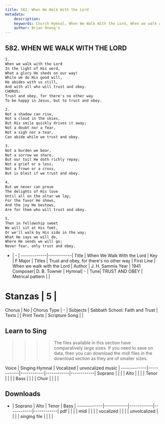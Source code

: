 ```yaml
---
title: 582. When We Walk With the Lord
metadata:
    description: 
    keywords: Church Hymnal, When We Walk With the Lord, When we walk with the Lord  , Trust and obey, for there's no other way
    author: Brian Onang'o
---
```



## 582. WHEN WE WALK WITH THE LORD

```txt
1.
When we walk with the Lord
In the light of His word,
What a glory He sheds on our way!
While we do His good will,
He abides with us still,
And with all who will trust and obey.
CHORUS:
Trust and obey, for there's no other way
To be happy in Jesus, but to trust and obey.

2.
Not a shadow can rise,
Not a cloud in the skies,
But His smile quickly drives it away;
Not a doubt nor a fear,
Not a sigh nor a tear,
Can abide while we trust and obey.

3.
Not a burden we bear,
Not a sorrow we share,
But our toil He doth richly repay;
Not a grief or a loss,
Not a frown or a cross,
But is blest if we trust and obey.

4.
But we never can prove
The delights of His love
Until all on the altar we lay;
For the favor He shows,
And the joy He bestows,
Are for them who will trust and obey.

5.
Then in fellowship sweet
We will sit at His feet,
Or we'll walk by His side in the way;
What He says we will do,
Where He sends we will go;
Never fear, only trust and obey.
```

- |   -  |
-------------|------------|
Title | When We Walk With the Lord |
Key | F Major |
Titles | Trust and obey, for there's no other way |
First Line | When we walk with the Lord   |
Author | J. H. Sammis
Year | 1941
Composer| D. B. Towner |
Hymnal|  - |
Tune| TRUST AND OBEY |
Metrical pattern | |
# Stanzas | 5 |
Chorus | No |
Chorus Type | - |
Subjects | Sabbath School: Faith and Trust |
Texts |  |
Print Texts | 
Scripture Song |  |
  
## Learn to Sing

>>>> The files available in this section have comparatively large sizes. If you need to save on data, then you can download the midi files in the download section as they are of smaller sizes.

Voice |  Singing Hymnal | Vocalized | unvocalized music |
-------------|------------|------------|------------|------------|
Soprano | | | |
Alto | | | |
Tenor | | | |
Bass | | | |
Choir | | | |

## Downloads

- |  Soprano | Alto | Tenor | Bass |
-------------|------------|------------|------------|------------|
pdf | | | |
midi | | | |
vocalized | | | |
unvolcalized | | | |
singing file | | | |
  